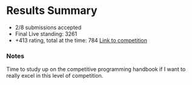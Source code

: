 # Results Summary
- 2/8 submissions accepted
- Final Live standing: 3261
- +413 rating, total at the time: 784
[Link to competition](https://codeforces.com/contest/1615)
### Notes
Time to study up on the competitive programming handbook if I want to really excel in this level of competition.
